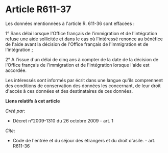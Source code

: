 # Article R611-37

Les données mentionnées à l'article R. 611-36 sont effacées : 

1° Sans délai lorsque l'Office français de l'immigration et de l'intégration refuse une aide sollicitée et dans le cas où
l'intéressé renonce au bénéfice de l'aide avant la décision de l'Office français de l'immigration et de l'intégration ; 

2° A l'issue d'un délai de cinq ans à compter de la date de la décision de l'Office français de l'immigration et de
l'intégration lorsque l'aide est accordée. 

Les intéressés sont informés par écrit dans une langue qu'ils comprennent des conditions de conservation des données les
concernant, de leur droit d'accès à ces données et des destinataires de ces données.

**Liens relatifs à cet article**

_Créé par_:

  - Décret n°2009-1310 du 26 octobre 2009 - art. 1

_Cite_:

  - Code de l'entrée et du séjour des étrangers et du droit d'asile. - art. R611-36
